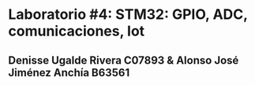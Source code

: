 # Laboratorio #4: STM32: GPIO, ADC, comunicaciones, Iot

## Denisse Ugalde Rivera C07893 & Alonso José Jiménez Anchía B63561
